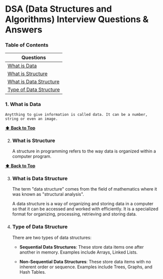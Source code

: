 # DSA (Data Structures and Algorithms) Interview Questions & Answers


### Table of Contents

| Questions                                         |
| ------------------------------------------------- |
| [What is Data](#What-is-Data)                     |
| [What is Structure](#What-is-Structure)           |
| [What is Data Structure](#What-is-Data-Structure) |
| [Type of Data Structure](#Type-of-Data-Structure) |

### 1. What is Data
   
    Anytthing to give information is called data. It can be a number, string or even an image.

   **[⬆ Back to Top](#table-of-contents)**


2.  ### What is Structure
   
    A structure in programming refers to the way data is organized within a computer program.

   **[⬆ Back to Top](#table-of-contents)**

3. ###  What is Data Structure

    The term "data structure" comes from the field of mathematics where it was known as "structural analysis".

    A data structure is a way of organizing and storing data in a computer so that it can be accessed and worked with efficiently. It is a specialized format for organizing, processing, retrieving and storing data.

4. ### Type of Data Structure

   There are two types of data structures:

   * **Sequential Data Structures**: These store data items one after another in memory. Examples include Arrays, Linked Lists.

   * **Non-Sequential Data Structures**: These store data items with no inherent order or sequence. Examples include Trees, Graphs, and Hash Tables.

